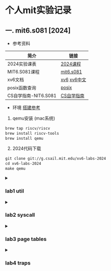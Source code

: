 # 个人mit实验记录

## 一. mit6.s081 [2024]

- 参考资料

| 简介            | 链接 |
|--------------------|--------------------------------------------|
| 2024实验课表              | [2024课程](https://pdos.csail.mit.edu/6.828/2024/schedule.html) |
| MIT6.S081课程            | [mit6.s081](https://mit-public-courses-cn-translatio.gitbook.io/mit6-s081) |
| xv6文档                  | [xv6](https://xv6-guide.github.io/xv6-riscv-book) [xv6中文](https://th0ar.gitbooks.io/xv6-chinese/content/content/chapter2.html)|
| posix函数查询             | [posix](https://man7.org/linux/man-pages/) |
| CS自学指南-NIT6.S081      | [CS自学指南](https://csdiy.wiki/%E6%93%8D%E4%BD%9C%E7%B3%BB%E7%BB%9F/MIT6.S081/) |

- 环境 [搭建参考](https://pdos.csail.mit.edu/6.S081/2024/tools.html)

1. qemu安装 (mac系统)
```
brew tap riscv/riscv
brew install riscv-tools
brew install qemu
```

2. 2024代码下载
``` git
git clone git://g.csail.mit.edu/xv6-labs-2024
cd xv6-labs-2024
make qemu
```

<details>
    <summary><h3>lab1 util</h3></summary>

- https://pdos.csail.mit.edu/6.828/2024/labs/util.html

#### 1. sleep (easy) [代码参考](./xv6-labs-2024/lab1:%20util/1.%20sleep/sleep.c)
```
调用sleep来实现休眠一定时间 实现在user/sleep.c
```

```
需要固定在Makefile文件下加入写好的 (后续就不在提示说明了 都需要添加)
UPROGS=\
    $U/_cat\
    ...
    $U/_zombie\
    $U/_sleep\

```

#### 2. pingpong (easy) [代码参考](./xv6-labs-2024/lab1:%20util/2.%20pingpong/pingpong.c)
```
使用管道 实现父子进程之间通信
1. 父进程发送数据给子进程
2. 子进程打印 printf("%d: received ping\n", getpid());
3. 子进程发送数据给父进程
4. 父进程打印 printf("%d: received pong\n", getpid());
实现在user/pingpong.c
```

- fork后 子进程默认复制父进程全部的文件描述符 需要分别各自关闭
![pingpong](./doc/mit6.s081/pingpong.png)

- [pipe](https://man7.org/linux/man-pages/man2/pipe.2.html)
- [fork](https://man7.org/linux/man-pages/man2/fork.2.html)
- [dup](https://man7.org/linux/man-pages/man2/dup.2.html)
- [getpid](https://man7.org/linux/man-pages/man2/getpid.2.html)
- [read](https://man7.org/linux/man-pages/man2/read.2.html)
- [write](https://man7.org/linux/man-pages/man2/write.2.html)
- [printf](https://man7.org/linux/man-pages/man3/fprintf.3.html)

```
    int pipe(int pipefd[2]);
    pipefd[0]读端文件描述符 pipefd[1]写端文件描述符

    pid_t fork(void);
    在父进程中返回子进程id
    在子进程中返回0确认自己是子进程
    返回-1表示错误

    int dup(int oldfd);
    成功 新建一个文件描述符 共享文件偏移和文件状态（不包括关闭)
    失败 返回-1

    pid_t getpid(void);
    回调用该函数的进程的进程ID

    ssize_t read(int fd, void buf[.count], size_t count);
    成功 返回count的字节数 遇到文件结尾会提前返回
    失败 返回-1

    ssize_t write(int fd, const void buf[.count], size_t count);
    成功 返回实际写入的字节数 可能小于count（缓冲区溢出等情况）为0表示没写入任何数据
    失败 返回-1

    int printf(const char *restrict format, ...);
    失败 返回一个负数
```

![pingpong](./doc/mit6.s081/pingpong2.jpeg)

#### 3. pingpong (moderate)/(hard) [代码参考](./xv6-labs-2024/lab1:%20util/3.%20primes/primes.c)

```
父进程给子进程发送[2,280]的数字 子进程筛掉并打印质数
实现在user/primes.c
```

![primes](./doc/mit6.s081/primes.png)

- Bell Labs and CSP Threads [参考地址](https://swtch.com/~rsc/thread/)
- [wait](https://man7.org/linux/man-pages/man2/wait.2.html)

```
sizeof
返回当前系统所占字节数 如sizeof(int)返回int类型占当前系统的字节数

pid_t wait(int *_Nullable wstatus);
wait(&wstatus)等价于waitpid(-1, &wstatus, 0)
pid = -1 表示等待任意一个子进程

true不是内置的单词 while(true)是错误的 要换while(1)

函数需要先声明在使用
如:
void handle();

int main(int argc, char const *argv[]) {
    handle();
}

void handle() {
}
```

![primes](./doc/mit6.s081/primes2.jpeg)

#### 4. find (moderate) [代码参考](./xv6-labs-2024/lab1:%20util/4.%20find/find.c)

```
实现find命令 参考user/ls.c文件
实现在user/find.c
```

- [open](https://man7.org/linux/man-pages/man2/open.2.html)
- [fstat](https://man7.org/linux/man-pages/man3/fstat.3p.html)
- [strcpy](https://man7.org/linux/man-pages/man3/strcpy.3.html)
- [memmove](https://man7.org/linux/man-pages/man3/memmove.3.html)
- [stat](https://man7.org/linux/man-pages/man2/stat.2.html)
- [strcmp](https://www.man7.org/linux/man-pages/man3/strcmp.3.html)

```
int open(const char *pathname, int flags, .../* mode_t mode */ );
成功 返回一个大于0的文件描述符

int fstat(int fildes, struct stat *buf);
成功：返回0，更新 st_uid、st_gid、st_size 和 st_mode 等字段 buf填充文件状态信息
常用字段 st_ino(文件inode编号) st_size(文件大小)

char *stpcpy(char *restrict dst, const char *restrict src);
将 src 所指向的字符串（包括字符串结束符 '\0'）复制到 dst 所指向的字符数组中

void *memmove(void dest[.n], const void src[.n], size_t n);
函数将 n 个字节从内存区域 src 复制到内存区域 dest

int stat(const char *restrict pathname,struct stat *restrict statbuf);
成功：返回0，statbuf填充有效数据

int strcmp(const char *s1, const char *s2);
0 s1=s2
>0 s1的字典序大于s2
<0 s1的字典序小于s2

struct dirent {
  ushort inum;
  char name[DIRSIZ];
};
目录也是一种特殊的文件 因此固定读dirent大小的文件就是遍历目录了

DIRSIZE默认为14大小 如果文件名超过14的话会截断
```

```
参考ls.c 如果文件名称匹配的情况就输出
如果是目录的话 就递归遍历
注意目录的拼接
// 假设path=. 下一级目录是a 则需要变成./a
strcpy(buf, path); // buf -> .
p = buf+strlen(buf);
*p = '/';
p++; // buf -> ./
memmove(p, de.name, DIRSIZ); // buf -> ./a
p[DIRSIZ] = 0; // 保证文件名格式 文件名要求是以\0结尾的
```

#### 5. xargs (moderate) [代码参考](./xv6-labs-2024/lab1:%20util/5.%20xargs/xargs.c)

```
xargs命令的作用就是将标准输入的内容转换为命令行参数
实现在user/xargs.c
find . b | sort
输出
./b

find . b | xargs sort
输出 ./b文件里面的内容排序
相当于sort ./b
```

```
使用如下命令当参考 (echo 1 ; echo 2) | xargs echo
输入是按\n分割的
传到标准输入中的内容是1\n2\n

字符的结束符是\0 因此收到1\n需要转成1\0去处理

main函数的argv中 0存储程序的名称 如0=xargs 1=echo
C字符串需要以\0结尾 但标准输入的原始字节流不包含\0 而是使用\n分割
如果输入里面有\n 则是0=\ 1=n 2=\n
```

- 标准输入的内容根据\n划分 然后依次执行
![xargs](./doc/mit6.s081/xargs.jpeg)

</details>

<details>
    <summary><h3>lab2 syscall</h3></summary>

- https://pdos.csail.mit.edu/6.828/2024/labs/syscall.html

#### gdb使用

- [在vscode上完美调试xv6指南](https://zhuanlan.zhihu.com/p/567525198)

#### 1. System call tracing (moderate) [代码参考](./xv6-labs-2024/lab2:%20syscall/1.%20system%20call%20tracing)
```
增加trace命令 打印进程ID、系统调用名称和返回值(保存在a0)
```
> **为什么用a0?**
>
> https://github.com/riscv-non-isa/riscv-elf-psabi-doc/blob/712449f8efcf6b3acd9e2a2a7ddfe89486317877/riscv-cc.adoc#integer-calling-convention

#### 2. attack xv6 (moderate) [代码参考](./xv6-labs-2024/lab2:%20syscall/2.%20attack%20xv6)

```
user/attack.c 中的secret最终分配到了那个页表上
```

- 参考文章 [attack xv6](https://nosae.top/posts/attack-xv6/)
- 查看日志 观察分配内存的0x0000000087f28000 最终是在第9页 [执行结果](./xv6-labs-2024/lab2:%20syscall/2.%20attack%20xv6/doc/执行结果.txt)

```
1. 按提示把页表清空部分都注释了
2. 根据页表的分配知道最终使用了那一块
```

</details>

<details>
    <summary><h3>lab3 page tables</h3></summary>

- https://pdos.csail.mit.edu/6.828/2024/labs/pgtbl.html

#### 1. Inspect a user-process page table (easy) [pte转pa](./xv6-labs-2024/lab3:%20page%20tables/1.%20Inspect%20a%20user-process%20page%20table)

```
打印pgtbltest进程的前10页和后10页的页表项并解释
```

| 标志位 | 位索引 | 名称（英文） | 作用描述 |
| --- | --- | --- | --- |
| PTE_V | 0 | Valid | 有效位 1:有效 0:无效|
| PTE_R | 1 | Read | 读权限 1:有效 0:无效|
| PTE_W | 2 | Write | 写权限 1:有效 0:无效 仅当PTE_V = 1时有效，需与PTE_R配合|
| PTE_X | 3 | Execute | 执行权限 置1允许将页面视为代码执行 用于区分代码和数据页面 |
| PTE_U | 4 | User | 控制用户态访问权限 1:允许用户态访问  |
| PTE_G | 5 | Global | 表示全局映射 置1表示该PTE对所有地址空间有效（xv6中忽略) |
| PTE_A | 6 | Accessed | 硬件置1表示页面被访问（读/写/取指）xv6中可用于页面替换优化 |
| PTE_D | 7 | Dirty | 硬件置1表示页面被写入（脏页 xv6中可用于写回策略或写时复制 |
| PTE_RSW | 8-9 | Reserved for Software | 保留给软件使用 xv6中可自定义（如用于写时复制或页面状态跟踪)|


- 参考文章 [理解 RISC-V 上的 xv6 中的页表](https://cs326-s25.cs.usfca.edu/guides/page-tables)

打印的结果
```
va 0x0 pte 0x21FCD85B pa 0x87F36000 perm 0x5B
va 0x1000 pte 0x21FD1417 pa 0x87F45000 perm 0x17
va 0x2000 pte 0x21FD1007 pa 0x87F44000 perm 0x7
va 0x3000 pte 0x21FD40D7 pa 0x87F50000 perm 0xD7
...
va 0xFFFFD000 pte 0x0 pa 0x0 perm 0x0
va 0xFFFFE000 pte 0x21FC8CC7 pa 0x87F23000 perm 0xC7
va 0xFFFFF000 pte 0x2000184B pa 0x80006000 perm 0x4B
```

解释说明
```
va: 虚拟地址 pte: 页表项 pa: 物理地址 perm: 权限位
如条目2
va 0x1000 pte 0x21FD1417 pa 0x87F45000 perm 0x17
0x21FD1417 = PPN(44) + Perm(10) = 0x87F45 + 0x17
0x17 = 00010111
位 0（V）：1 有效
位 1（R）：1 可读
位 2（W）：1 可写
位 3（X）：0 不可作为代码执行
位 4（U）：1 允许用户态访问
位 5（G）：0 非全局
位 6（A）：0 未访问
位 7（D）：0 未修改
```

#### 2. Speed up system calls (easy) [代码参考](./xv6-labs-2024/lab3:%20page%20tables/2.%20speed%20up%20system%20page%20calls)

```
调用pid的时候 从用户态调用 进程创建后 映射到USYSCALL (kernel.proc.c proc_pagetable函数)
存储一个usyscall结构体 初始化当前进程的pid (kernel.proc.c allocproc函数)
```

流程如下
1. allocproc 分配物理内存
2. proc_pagetable 创建虚拟地址和物理内存地址的映射关系
3. freeproc 释放进程资源并重置状态
4. proc_freepagetable 接触虚拟地址和物理内存地址的关系 经过如下流程释放页表的物理内存
proc_freepagetable -> uvmfree -> freewalk -> kfree((void*)pagetable);

#### 3. Print a page table (easy) [代码参考](./xv6-labs-2024/lab3:%20page%20tables/3.%20print%20a%20page%20table)

```
实现vmprint（kernel.vm.c文件中) 打印va（虚拟地址) pte(页表项) pa(物理地址)
```

默认没有测试 因此在exec.c中添加如下代码主动调用 make qemu时自动测试
```
int
exec(char *path, char **argv)
{ ...
  if (p->pid == 1) {
      vmprint(p->pagetable);  // 这会打印 init 进程的页表
  }
  return argc;
  ...
}
```

- 虚拟地址格式如下 可以使用PXSHIFT宏获取偏移
```
| VPN[2] (9 bits) | VPN[1] (9 bits) | VPN[0] (9 bits) | Page Offset (12 bits) |

vpn2（30-38位) vpn1 (21-29位) vpn0 (12-20位)
PXSHIFT宏 输入2输出30 输入1输出21 输入0输出12
```

#### 4. Use superpages (moderate)/(hard) [代码参考](./xv6-labs-2024/lab3:%20page%20tables/4.%20use%20superpages)

```
实现超级页 大小为2mb
```

- 2mb = 2的21次方 相当于VPN[1] + VPN[0] + Offset 即L1的pte直接指向超级页
- 修改pgtbltest的测试 单独支持超级页测试

```
make grade 测试失败的情况和解决方案
1. sbrkmuch失败
需要管理好超级页和普通页的申请和释放情况 主要问题是申请的最新是超级页 然后释放了普通页的处理
目前取巧 选择如下方案
申请超过50个超级页 （避免处理超级页不够的情况）
在sbrk函数上管理使用的超级页和普通页情况
2. 边界条件未考虑 trap了 根据提示处理0xd 0xf
```

![最终成绩](./doc/mit6.s081/lab3-result.png)
</details>


<details>
    <summary><h3>lab4 traps</h3></summary>

- https://pdos.csail.mit.edu/6.828/2024/labs/traps.html

#### 1. RISC-V assembly (easy) [内联和不内联的call.asm](./xv6-labs-2024/lab4:%20traps/1.%20risc-v%20assembly)

```
1. Which registers contain arguments to functions? For example, which register holds 13 in main's call to printf?
哪些寄存器包含函数的参数？例如，在 main 函数调用 printf 时，哪个寄存器保存的是 13？ (文件是/user/call.c)
```

```
2. Where is the call to function f in the assembly code for main? Where is the call to g? (Hint: the compiler may inline functions.)
在 main 函数的汇编代码中，对函数 f 的调用在哪里？对函数 g 的调用又在哪里？（提示：编译器可能会内联函数。）
```

```
3. At what address is the function printf located?
函数 printf 位于什么地址？
```

```
4. What value is in the register ra just after the jalr to printf in main?
在 main 中，紧接着 jalr 到 printf 之后，寄存器 ra 中的值是什么？
```

![riscv-abi](./doc/mit6.s081/riscv-abi.png)

- 图片来源: RSD架构 资源池 risc架构[转载] https://blog.51cto.com/u_16213722/8400291

```
make fs.img
在生成的./user/call.asm中发现是a2寄存器
```

![lab4-gdb.png](./doc/mit6.s081/lab4-gdb.png)

- 回答问题1-4
```
# 终端启动一个窗口A
make qemu-gdb
在一个窗口 直到出现 -gdb tcp::25501 (不一定端口是这个)

终端启动另一个窗口B

# 在本地启动GDB调试器
gdb

# 查看当前工作目录（确认文件路径是否正确）
pwd

# 加载需要调试的目标文件（此处为./user/_call）
file ./user/_call

# 切换到分割窗口布局（同时显示代码和命令行，方便调试）
layout split

# 在main函数入口处设置断点
b main

# 在窗口A运行
call

# 运行程序（程序会执行到main函数的断点处暂停）
c

# 查看./user/call.asm
b *0x34
c

# 执行当前汇编指令 如果是函数调用则会进入函数内部(不进入函数内部的话是ni) 单步执行汇编指令（Step Instruction）
si

# 查看当前寄存器的值情况
info r
可以观察到 a2 0xd 13 (问题1答案)

观察call.asm 发现没有显示 被内联了 （问题2答案)
可以取消内联 在makefile文件里面添加 -fno-inline
CFLAGS = -Wall -Werror -O -fno-inline -fno-omit-frame-pointer -ggdb -gdwarf-2
make clean后重新生成
顺序如下 jal	12 <f> -> 调用f函数 -> jal 0 <g> -> g函数

非内联的情况 (问题3答案)
jal	712 <printf>

x/3i 0x712
   0x712 <printf>:	addi	sp,sp,-96
   0x714 <printf+2>:	sd	ra,24(sp)
   0x716 <printf+4>:	sd	s0,16(sp)

i r ra (问题4答案)
    ra             0x46	0x46 <main+32>
最终执行main函数的如下 修改a0的值
46:	4501                	li	a0,0
```

```
5. Run the following code.
运行以下代码。
    nsigned int i = 0x00646c72;
	printf("H%x Wo%s", 57616, (char *) &i);
What is the output? Here's an ASCII table that maps bytes to characters.
输出是什么？ ascll表参考 https://www.asciitable.com/

The output depends on that fact that the RISC-V is little-endian. If the RISC-V were instead big-endian what would you set i to in order to yield the same output? Would you need to change 57616 to a different value?
输出取决于 RISC-V 是否采用小端模式。如果 RISC-V 采用大端模式，你会将 i 设置为多少才能得到相同的输出？ 你需要改变 57616 为不同的值？

0x64=d 0x6c=l 0x72=r 输出hello world 0x00是c字符串的结尾
大端的话 换一下位置 726c4600

```

- c99标准 https://www.open-std.org/jtc1/sc22/wg14/www/docs/n1256.pdf

```
6. In the following code, what is going to be printed after 'y='? (note: the answer is not a specific value.) Why does this happen?
在下面的代码中，打印的内容 'y=' ?（注意：答案不是一个具体的值。）为什么這樣會發生嗎？

printf("x=%d y=%d", 3);
y后面的值是获取的a2 这里没有指定的话 就未知了
c99标准里面说明是未定义的 如下文档 274页
If there are insufficient arguments for the format, the behavior is undefined.
```

#### 2. Backtrace (moderate) [代码参考](./xv6-labs-2024/lab4:%20traps/2.%20backtrace)

```
在 kernel/printf.c 中实现backtrace()函数 (打印函数调用栈的地址 从当前栈打印到第一个栈)
```

- 使用PGROUNDDOWN(fp) （参见 kernel/riscv.h ）确定栈帧的指针边界
- 如图所示 fp-8就是当前的栈地址 fp-16就是上一个栈的栈帧的指针 (fp-16)-8就是上一个栈地址

```
+----------------------+  <-- 高地址
|  第7个及以后的参数    |  [rbp + 16]  (前6个参数通过寄存器传递)
|  (如果有更多参数)     |  [rbp + 24], [rbp + 32], ...
+----------------------+ [fp] 当前的
|  Return Address      |  [rbp + 8]   (函数返回后要执行的下一条指令地址)
+----------------------+
|  To Prev. Frame (fp) |  [rbp]       (指向上一个栈帧的fp，即旧rbp值)
+----------------------+
|  Saved Registers     |  [rbp - 8]   (如%rbx的值)
|                      |  [rbp - 16]  (如%rbp的值)
|                      |  [rbp - 24]  (如%r12的值)
|                      |  [rbp - 32]  (如%r13的值)
|                      |  [rbp - 40]  (如%r14的值)
|                      |  [rbp - 48]  (如%r15的值)
+----------------------+
|  Local Variables     |  [rbp - 56]  (第一个局部变量，如int a)
|                      |  [rbp - 64]  (第二个局部变量，如char b[8])
+----------------------+
|  临时空间/缓冲区      |  [rbp - 72]  (如表达式计算的临时数据)
|                      |  [rbp - 80]  (如函数调用的临时参数)
+----------------------+  <-- 低地址（栈顶，由rsp指针指向）
```

打印的结果
```
$ bttest
backtrace:
0x0000000080001df6
0x0000000080001ca8
0x0000000080001a32
```

```
% riscv64-unknown-elf-addr2line -e kernel/kernel
0x0000000080001df6
/Users/GolandProjects/me/xv6-labs-2024/kernel/sysproc.c:71
0x0000000080001ca8
/Users/GolandProjects/me/xv6-labs-2024/kernel/syscall.c:141 (discriminator 1)
0x0000000080001a32
/Users/GolandProjects/me/xv6-labs-2024/kernel/trap.c:76
```

#### 3. Alarm (hard)  [代码参考](./xv6-labs-2024/lab4:%20traps/3.%20alarm)

```
添加功能 让进程使用CPU时间定期执行函数
```

```
trap有三种情况
1. 执行了系统调用的函数 如write
2. 程序出现了异常 如除0 缺页等
3. 设备触发了中断 如键盘上敲击
xv6-riscv 中 devintr()的返回值
0：未识别或未处理的中断/异常（not recognized）。这通常表示发生了异常（如页故障、非法指令）或其他不支持的中断
1：成功处理了外部设备中断（other device 通过 PLIC（Platform-Level Interrupt Controller）查询中断源（如UART或VirtIO磁盘
2：成功处理了定时器中断（timer interrupt）这允许上层函数（如 usertrap()）知道需要调用 yield() 进行进程切换，实现时间片轮转

https://github.com/mit-pdos/xv6-riscv/blob/riscv/kernel/trap.c
```

- test2的测试是函数在执行过程中 拒绝掉新执行的
- test3的测试是保证寄存器a0的值不变 需要sys_sigreturn返回a0的值

</details>